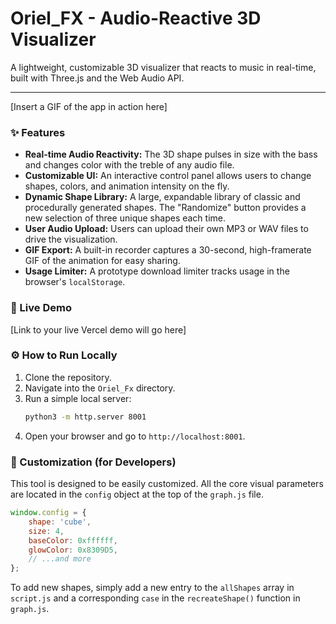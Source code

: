 # Oriel_FX - Audio-Reactive 3D Visualizer

A lightweight, customizable 3D visualizer that reacts to music in real-time, built with Three.js and the Web Audio API.

---

[Insert a GIF of the app in action here]

### ✨ Features

* **Real-time Audio Reactivity:** The 3D shape pulses in size with the bass and changes color with the treble of any audio file.
* **Customizable UI:** An interactive control panel allows users to change shapes, colors, and animation intensity on the fly.
* **Dynamic Shape Library:** A large, expandable library of classic and procedurally generated shapes. The "Randomize" button provides a new selection of three unique shapes each time.
* **User Audio Upload:** Users can upload their own MP3 or WAV files to drive the visualization.
* **GIF Export:** A built-in recorder captures a 30-second, high-framerate GIF of the animation for easy sharing.
* **Usage Limiter:** A prototype download limiter tracks usage in the browser's `localStorage`.

### 🚀 Live Demo

[Link to your live Vercel demo will go here]

### ⚙️ How to Run Locally

1.  Clone the repository.
2.  Navigate into the `Oriel_Fx` directory.
3.  Run a simple local server:
    ```bash
    python3 -m http.server 8001
    ```
4.  Open your browser and go to `http://localhost:8001`.

### 🔧 Customization (for Developers)

This tool is designed to be easily customized. All the core visual parameters are located in the `config` object at the top of the `graph.js` file.

```javascript
window.config = {
    shape: 'cube',
    size: 4,
    baseColor: 0xffffff,
    glowColor: 0x8309D5,
    // ...and more
};
```

To add new shapes, simply add a new entry to the `allShapes` array in `script.js` and a corresponding `case` in the `recreateShape()` function in `graph.js`.